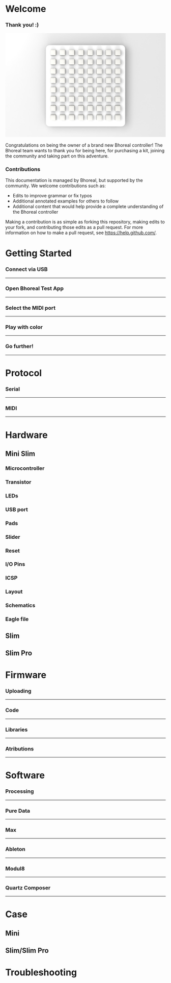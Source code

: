 Welcome
=====
	
### Thank you! :)

![Bhoreal](images/bhoreal.jpg)

Congratulations on being the owner of a brand new Bhoreal controller! The Bhoreal team wants to thank you for being here, for purchasing a kit, joining the community and taking part on this adventure.


### Contributions
This documentation is managed by Bhoreal, but supported by the community. We welcome contributions such as:

* Edits to improve grammar or fix typos
* Additional annotated examples for others to follow
* Additional content that would help provide a complete understanding of the Bhoreal controller

Making a contribution is as simple as forking this repository, making edits to your fork, and contributing those edits as a pull request. For more information on how to make a pull request, see https://help.github.com/.


Getting Started
=====

### Connect via USB
---
### Open Bhoreal Test App
---
### Select the MIDI port
---
### Play with color
---
### Go further!
---


Protocol
=====

### Serial
---
### MIDI
---


Hardware
=====

Mini Slim
---

### Microcontroller
### Transistor
### LEDs
### USB port
### Pads
### Slider
### Reset
### I/O Pins
### ICSP
### Layout
### Schematics
### Eagle file

Slim
---
Slim Pro
---

Firmware
=====

### Uploading
---
### Code
---
### Libraries
---
### Atributions
---


Software
=====

### Processing
---
### Pure Data
---
### Max
---
### Ableton
---
### Modul8
---
### Quartz Composer
---


Case
=====

Mini
---
Slim/Slim Pro
---


Troubleshooting
=====
